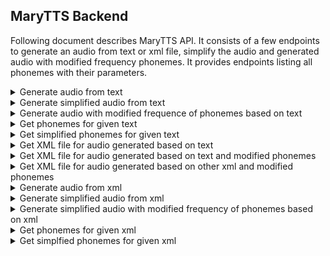 ## MaryTTS Backend

Following document describes MaryTTS API. It consists of
a few endpoints to generate an audio from text or xml file,
simplify the audio and generated audio with modified frequency
phonemes. It provides endpoints listing all phonemes with their
parameters.

<details>
<summary>Generate audio from text</summary>

### Generate audio from text

METHOD: `POST`

URL: `/audio-voice`

#### Sample Body:
```JSON
{
  "input_text": "<text>",
  "locale": "<locale>",
  "voice": "<voice>"
}
```

Default values:
* `locale`: `en_US`
* `voice`: `cmu-bdl-hsmm`

`input_text` is mandatory

#### Response:

The audio file

</details>
<details>

<summary>Generate simplified audio from text</summary>

### Generate simplified audio from text

METHOD: `POST`

URL: `/audio-voice/simplify`

#### Sample Body:
```JSON
{
  "input_text": "<text>",
  "locale": "<locale>",
  "voice": "<voice>"
}
```

Default values:
* `locale`: `en_US`
* `voice`: `cmu-bdl-hsmm`

`input_text` is mandatory

#### Response:

The simplified audio file

</details>
<details>

<summary>Generate audio with modified frequence of phonemes based on text</summary>

### Generate audio with modified frequence of phonemes based on text

METHOD: `POST`

URL: `/audio-voice/simplify`

#### Sample Body:
```JSON
{
  "input_text": "<text>",
  "locale": "<locale>",
  "voice": "<voice>",
  "modifiers": [
    {
      "phoneme_name": "<phoneme_name>",
      "ms": 200,
      "hertz": 60
    }
  ]
}
```

Default values:
* `locale`: `en_US`
* `voice`: `cmu-bdl-hsmm`

`input_text` is mandatory

`modifiers` has to contains modifier for **every** phoneme from the `input_test`

#### Response:

The audio file with modified frequency of phonemes

</details>
<details>

<summary>Get phonemes for given text</summary>

### Get phonemes for given text

METHOD: `POST`

URL: `/phonemes`

#### Sample Body:
```JSON
{
  "input_text": "<text>",
  "locale": "<locale>",
  "voice": "<voice>",
}
```

Default values:
* `locale`: `en_US`
* `voice`: `cmu-bdl-hsmm`

`input_text` is mandatory

#### Sample Response:

```JSON
[
  {
    "phoneme_name": "<phoneme_name>",
    "ms": 200,
    "hertz": 60
  }
]
```

</details>
<details>

<summary>Get simplified phonemes for given text</summary>

### Get simplified phonemes for given text

METHOD: `POST`

URL: `/phonemes/simplify`

#### Sample Body:
```JSON
{
  "input_text": "<text>",
  "locale": "<locale>",
  "voice": "<voice>",
}
```

Default values:
* `locale`: `en_US`
* `voice`: `cmu-bdl-hsmm`

`input_text` is mandatory

#### Sample Response:

```JSON
[
  {
    "phoneme_name": "<phoneme_name>",
    "ms": 200,
    "hertz": 60
  }
]
```

</details>
<details>

<summary>Get XML file for audio generated based on text</summary>

### Get XML file for audio generated based on text

METHOD: `POST`

URL: `/phonemes/xml`

#### Sample Body:
```
Mulitpart form
"input_text": "<text>"
"locale": "<locale>"
"voice": "<voice>"
```

Default values:
* `locale`: `en_US`
* `voice`: `cmu-bdl-hsmm`

`input_text` is mandatory

#### Response:

The XML file

</details>
<details>

<summary>Get XML file for audio generated based on text and modified phonemes</summary>

### Get XML file for audio generated based on text and modified phonemes

METHOD: `POST`

URL: `/phonemes/xml/edited`

#### Sample Body:
```
Mulitpart form
"input_text": "<text>"
"locale": "<locale>"
"voice": "<voice>"
"modifiers": [
  {
    "phoneme_name": "<phoneme_name>",
    "ms": 200,
    "hertz": 60
  }
]
```

Default values:
* `locale`: `en_US`
* `voice`: `cmu-bdl-hsmm`

`input_text` is mandatory

`modifiers` has to contains modifier for **every** phoneme from the `input_test`

#### Response:

The XML file

</details>
<details>

<summary>Get XML file for audio generated based on other xml and modified phonemes</summary>

### Get XML file for audio generated based on other xml and modified phonemes

METHOD: `POST`

URL: `xml/phonemes/xml/edited`

#### Sample Body:
```
Mulitpart form
"xml": "xml file"
"locale": "<locale>"
"voice": "<voice>"
"modifiers": [
  {
    "phoneme_name": "<phoneme_name>",
    "ms": 200,
    "hertz": 60
  }
]
```

Default values:
* `locale`: `en_US`
* `voice`: `cmu-bdl-hsmm`

`input_text` is mandatory

`modifiers` has to contains modifier for **every** phoneme from the `input_test`

#### Response:

The XML file

</details>
<details>

<summary>Generate audio from xml</summary>

### Generate audio from xml

METHOD: `POST`

URL: `/xml/audio-voice`

#### Sample Body:
```
Mulitpart form
"xml": "xml file",
"locale": "<locale>",
"voice": "<voice>"
```

Default values:
* `locale`: `en_US`
* `voice`: `cmu-bdl-hsmm`

`input_text` is mandatory

#### Response:

The audio file

</details>
<details>

<summary>Generate simplified audio from xml</summary>

### Generate simplified audio from xml

METHOD: `POST`

URL: `/xml/audio-voice/simplify`

#### Sample Body:
```
Mulitpart form
"xml": "xml file",
"locale": "<locale>",
"voice": "<voice>"
```

Default values:
* `locale`: `en_US`
* `voice`: `cmu-bdl-hsmm`

`input_text` is mandatory

#### Response:

The audio file

</details>
<details>

<summary>Generate simplified audio with modified frequency of phonemes based on xml</summary>

### Generate simplified audio with modified frequency of phonemes based on xml

METHOD: `POST`

URL: `/xml/audio-voice/simplify`

#### Sample Body:
```
Mulitpart form
"xml": "xml file",
"locale": "<locale>",
"voice": "<voice>"
"modifiers": [
  {
    "phoneme_name": "<phoneme_name>",
    "ms": 200,
    "hertz": 60
  }
]
```

Default values:
* `locale`: `en_US`
* `voice`: `cmu-bdl-hsmm`

`input_text` is mandatory

`modifiers` has to contains modifier for **every** phoneme from the `input_test`

#### Response:

The audio file

</details>
<details>

<summary>Get phonemes for given xml</summary>

### Get phonemes for given xml

METHOD: `POST`

URL: `/xml/phonemes`

#### Sample Body:
```
Mulitpart form
"xml": "xml file",
"locale": "<locale>",
"voice": "<voice>",
```

Default values:
* `locale`: `en_US`
* `voice`: `cmu-bdl-hsmm`

`input_text` is mandatory

`modifiers` has to contains modifier for **every** phoneme from the `input_test`

#### Sample Response:

```JSON
[
  {
    "phoneme_name": "<phoneme_name>",
    "ms": 200,
    "hertz": 60
  }
]
```

</details>
<details>

<summary>Get simplfied phonemes for given xml</summary>

### Get simplfied phonemes for given xml

METHOD: `POST`

URL: `/xml/phonemes`

#### Sample Body:
```
Mulitpart form
"xml": "xml file",
"locale": "<locale>",
"voice": "<voice>",
```

Default values:
* `locale`: `en_US`
* `voice`: `cmu-bdl-hsmm`

`input_text` is mandatory

#### Sample Response:

```JSON
[
  {
    "phoneme_name": "<phoneme_name>",
    "ms": 200,
    "hertz": 60
  }
]
```
</details>
